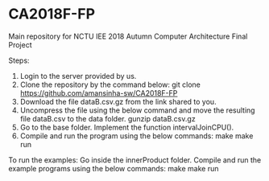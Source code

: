 # CA2018F-FP
Main repository for NCTU IEE 2018 Autumn Computer Architecture Final Project

Steps:
1. Login to the server provided by us.
2. Clone the repository by the command below:
    git clone https://github.com/amansinha-sw/CA2018F-FP
3. Download the file dataB.csv.gz from the link shared to you.
4. Uncompress the file using the below command and move the resulting file dataB.csv to the data folder.
     gunzip dataB.csv.gz
5. Go to the base folder. Implement the function intervalJoinCPU().
6. Compile and run the program using the below commands:
    make
    make run

To run the examples:
Go inside the innerProduct folder. Compile and run the example programs using the below commands:
  make
  make run
